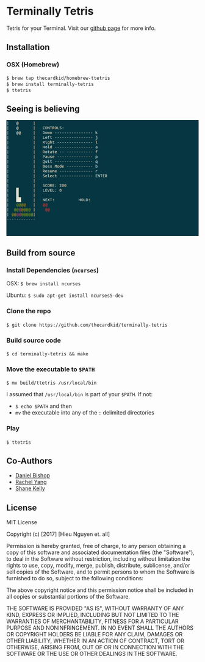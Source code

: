# Terminally Tetris
Tetris for your Terminal. Visit our [github page](https://thecardkid.github.io/terminally-tetris/) for more info.

## Installation

### OSX (Homebrew)
```
$ brew tap thecardkid/homebrew-ttetris
$ brew install terminally-tetris
$ ttetris
```

## Seeing is believing
![demo](docs/gameplay.gif)

## Build from source

### Install Dependencies (`ncurses`)

OSX: `$ brew install ncurses`

Ubuntu: `$ sudo apt-get install ncurses5-dev`

### Clone the repo
`$ git clone https://github.com/thecardkid/terminally-tetris`

### Build source code
`$ cd terminally-tetris && make`

### Move the executable to `$PATH`
`$ mv build/ttetris /usr/local/bin`

I assumed that `/usr/local/bin` is part of your `$PATH`. If not:

- `$ echo $PATH` and then
- `mv` the executable into any of the `:` delimited directories

### Play
`$ ttetris`

## Co-Authors

- [Daniel Bishop](https://github.com/Daniel6)
- [Rachel Yang](https://github.com/RachelYang02)
- [Shane Kelly](https://github.com/shanek21)

## License

MIT License

Copyright (c) [2017] [Hieu Nguyen et. all]

Permission is hereby granted, free of charge, to any person obtaining a copy
of this software and associated documentation files (the "Software"), to deal
in the Software without restriction, including without limitation the rights
to use, copy, modify, merge, publish, distribute, sublicense, and/or sell
copies of the Software, and to permit persons to whom the Software is
furnished to do so, subject to the following conditions:

The above copyright notice and this permission notice shall be included in all
copies or substantial portions of the Software.

THE SOFTWARE IS PROVIDED "AS IS", WITHOUT WARRANTY OF ANY KIND, EXPRESS OR
IMPLIED, INCLUDING BUT NOT LIMITED TO THE WARRANTIES OF MERCHANTABILITY,
FITNESS FOR A PARTICULAR PURPOSE AND NONINFRINGEMENT. IN NO EVENT SHALL THE
AUTHORS OR COPYRIGHT HOLDERS BE LIABLE FOR ANY CLAIM, DAMAGES OR OTHER
LIABILITY, WHETHER IN AN ACTION OF CONTRACT, TORT OR OTHERWISE, ARISING FROM,
OUT OF OR IN CONNECTION WITH THE SOFTWARE OR THE USE OR OTHER DEALINGS IN THE
SOFTWARE.
